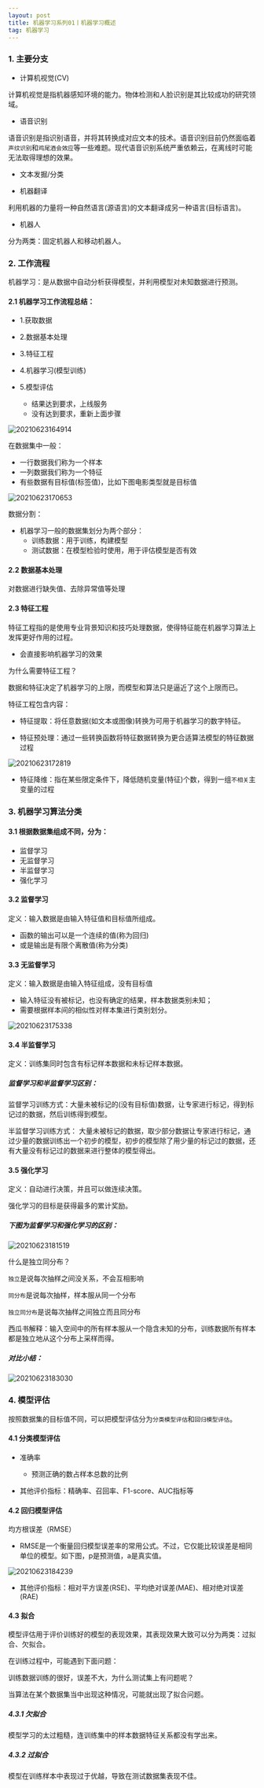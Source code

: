 ```yaml
---
layout: post
title: 机器学习系列01丨机器学习概述
tag: 机器学习
---
```


### 1. 主要分支

- 计算机视觉(CV)

计算机视觉是指机器感知环境的能力。物体检测和人脸识别是其比较成功的研究领域。

- 语音识别

语音识别是指识别语音，并将其转换成对应文本的技术。语音识别目前仍然面临着`声纹识别`和`鸡尾酒会效应`等一些难题。现代语音识别系统严重依赖云，在离线时可能无法取得理想的效果。

- 文本发掘/分类

- 机器翻译

利用机器的力量将一种自然语言(源语言)的文本翻译成另一种语言(目标语言)。

- 机器人

分为两类：固定机器人和移动机器人。


### 2. 工作流程

机器学习：是从数据中自动分析获得模型，并利用模型对未知数据进行预测。

#### 2.1 机器学习工作流程总结：

* 1.获取数据
* 2.数据基本处理
* 3.特征工程
* 4.机器学习(模型训练)
* 5.模型评估
 
    * 结果达到要求，上线服务
    * 没有达到要求，重新上面步骤

![20210623164914](https://cdn.jsdelivr.net/gh/luckykang/picture_bed/blogs_images/20210623164914.png)

在数据集中一般：
* 一行数据我们称为一个样本
* 一列数据我们称为一个特征
* 有些数据有目标值(标签值)，比如下图电影类型就是目标值

![20210623170653](https://cdn.jsdelivr.net/gh/luckykang/picture_bed/blogs_images/20210623170653.png)

数据分割：

* 机器学习一般的数据集划分为两个部分：
    * 训练数据：用于训练，构建模型
    * 测试数据：在模型检验时使用，用于评估模型是否有效

#### 2.2 数据基本处理

对数据进行缺失值、去除异常值等处理

#### 2.3 特征工程

特征工程指的是使用专业背景知识和技巧处理数据，使得特征能在机器学习算法上发挥更好作用的过程。

* 会直接影响机器学习的效果

为什么需要特征工程？

数据和特征决定了机器学习的上限，而模型和算法只是逼近了这个上限而已。

特征工程包含内容：

* 特征提取：将任意数据(如文本或图像)转换为可用于机器学习的数字特征。

* 特征预处理：通过一些转换函数将特征数据转换为更合适算法模型的特征数据过程

![20210623172819](https://cdn.jsdelivr.net/gh/luckykang/picture_bed/blogs_images/20210623172819.png)

* 特征降维：指在某些限定条件下，降低随机变量(特征)个数，得到一组`不相关`主变量的过程

### 3. 机器学习算法分类

#### 3.1 根据数据集组成不同，分为：

* 监督学习
* 无监督学习
* 半监督学习
* 强化学习

#### 3.2 监督学习

定义：输入数据是由输入特征值和目标值所组成。

* 函数的输出可以是一个连续的值(称为回归)
* 或是输出是有限个离散值(称为分类)

#### 3.3 无监督学习

定义：输入数据是由输入特征组成，没有目标值

* 输入特征没有被标记，也没有确定的结果，样本数据类别未知；
* 需要根据样本间的相似性对样本集进行类别划分。

![20210623175338](https://cdn.jsdelivr.net/gh/luckykang/picture_bed/blogs_images/20210623175338.png)

#### 3.4 半监督学习

定义：训练集同时包含有标记样本数据和未标记样本数据。

##### 监督学习和半监督学习区别：

监督学习训练方式：大量未被标记的(没有目标值)数据，让专家进行标记，得到标记过的数据，然后训练得到模型。

半监督学习训练方式：
大量未被标记的数据，取少部分数据让专家进行标记，通过少量的数据训练出一个初步的模型，初步的模型除了用少量的标记过的数据，还有大量没有标记过的数据来进行整体的模型得出。

#### 3.5 强化学习

定义：自动进行决策，并且可以做连续决策。

强化学习的目标是获得最多的累计奖励。

##### 下图为监督学习和强化学习的区别：

![20210623181519](https://cdn.jsdelivr.net/gh/luckykang/picture_bed/blogs_images/20210623181519.png)

什么是独立同分布？

`独立`是说每次抽样之间没关系，不会互相影响

`同分布`是说每次抽样，样本服从同一个分布

`独立同分布`是说每次抽样之间独立而且同分布

西瓜书解释：输入空间中的所有样本服从一个隐含未知的分布，训练数据所有样本都是独立地从这个分布上采样而得。


##### 对比小结：

![20210623183030](https://cdn.jsdelivr.net/gh/luckykang/picture_bed/blogs_images/20210623183030.png)

### 4. 模型评估

按照数据集的目标值不同，可以把模型评估分为`分类模型评估`和`回归模型评估`。

#### 4.1 分类模型评估

* 准确率

    * 预测正确的数占样本总数的比例

* 其他评价指标：精确率、召回率、F1-score、AUC指标等

#### 4.2 回归模型评估

均方根误差（RMSE）

* RMSE是一个衡量回归模型误差率的常用公式。不过，它仅能比较误差是相同单位的模型。如下图，p是预测值，a是真实值。

![20210623184239](https://cdn.jsdelivr.net/gh/luckykang/picture_bed/blogs_images/20210623184239.png)

* 其他评价指标：相对平方误差(RSE)、平均绝对误差(MAE)、相对绝对误差(RAE)

#### 4.3 拟合

模型评估用于评价训练好的模型的表现效果，其表现效果大致可以分为两类：过拟合、欠拟合。

在训练过程中，可能遇到下面问题：

训练数据训练的很好，误差不大，为什么测试集上有问题呢？

当算法在某个数据集当中出现这种情况，可能就出现了拟合问题。

##### 4.3.1 欠拟合

模型学习的太过粗糙，连训练集中的样本数据特征关系都没有学出来。

##### 4.3.2 过拟合

模型在训练样本中表现过于优越，导致在测试数据集表现不佳。


